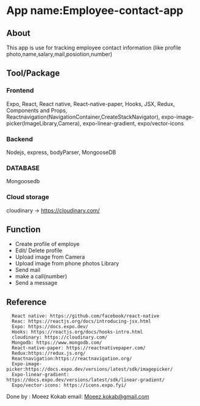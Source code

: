 # App name:Employee-contact-app

## About
This app is use for tracking employee contact information (like profile photo,name,salary,mail,posiotion,number) <br>

## Tool/Package

### Frontend
Expo,    React, React native, React-native-paper, Hooks, JSX, Redux, Components and Props, Reactnavigation(NavigationContainer,CreateStackNavigator), expo-image-picker(ImageLibrary,Camera), expo-linear-gradient, expo/vector-icons <br>

### Backend
Nodejs, express, bodyParser, MongooseDB

### DATABASE
Mongoosedb

### Cloud storage
cloudinary -> https://cloudinary.com/


## Function

<ul>
<li>Create profile of employe</li>
<li> Edit/ Delete profile </li>
<li>Upload image from Camera </li>
<li> Upload image from phone photos Library</li>
<li>Send mail </li>
<li>make a call(number) </li>
<li>Send a message</li>

</ul>



## Reference
      React native: https://github.com/facebook/react-native
      Reac: https://reactjs.org/docs/introducing-jsx.html
      Expo: https://docs.expo.dev/
      Hooks: https://reactjs.org/docs/hooks-intro.html
      cloudinary: https://cloudinary.com/
      Mongodb: https://www.mongodb.com/
      React-native-paper: https://reactnativepaper.com/
      Redux:https://redux.js.org/
      Reactnavigation:https://reactnavigation.org/
      Expo-image-picker:https://docs.expo.dev/versions/latest/sdk/imagepicker/
      Expo-linear-gradient: https://docs.expo.dev/versions/latest/sdk/linear-gradient/
      Expo/vector-icons: https://icons.expo.fyi/

Done by : Moeez Kokab
email: Moeez.kokab@gmail.com
